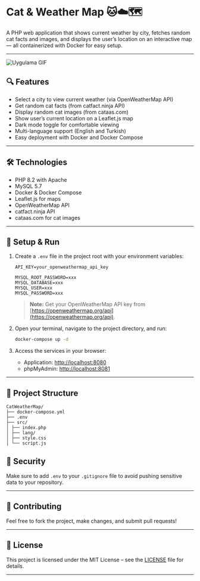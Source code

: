# Cat & Weather Map 🐱☁️🗺️

A PHP web application that shows current weather by city, fetches random cat facts and images, and displays the user’s location on an interactive map — all containerized with Docker for easy setup.

---

![Uygulama GIF](./media/gifs/gif_1.gif)

## 🔍 Features

- Select a city to view current weather (via OpenWeatherMap API)
- Get random cat facts (from catfact.ninja API)
- Display random cat images (from cataas.com)
- Show user’s current location on a Leaflet.js map
- Dark mode toggle for comfortable viewing
- Multi-language support (English and Turkish)
- Easy deployment with Docker and Docker Compose

---

## 🛠 Technologies

- PHP 8.2 with Apache  
- MySQL 5.7  
- Docker & Docker Compose  
- Leaflet.js for maps  
- OpenWeatherMap API  
- catfact.ninja API  
- cataas.com for cat images  

---

## 🚀 Setup & Run

1. Create a `.env` file in the project root with your environment variables:

    ```env
    API_KEY=your_openweathermap_api_key

    MYSQL_ROOT_PASSWORD=xxx
    MYSQL_DATABASE=xxx
    MYSQL_USER=xxx
    MYSQL_PASSWORD=xxx
    ```

    > **Note:** Get your OpenWeatherMap API key from [https://openweathermap.org/api](https://openweathermap.org/api).

2. Open your terminal, navigate to the project directory, and run:

    ```bash
    docker-compose up -d
    ```

3. Access the services in your browser:

    - Application: [http://localhost:8080](http://localhost:8080)
    - phpMyAdmin: [http://localhost:8081](http://localhost:8081)

---

## 📁 Project Structure

```
CatWeatherMap/
├── docker-compose.yml
├── .env
├── src/
│ ├── index.php
│ ├── lang/
│ ├── style.css
│ └── script.js
```
## 🔐 Security

Make sure to add `.env` to your `.gitignore` file to avoid pushing sensitive data to your repository.

---

## 🤝 Contributing

Feel free to fork the project, make changes, and submit pull requests!

---

## 📄 License

This project is licensed under the MIT License – see the [LICENSE](LICENSE) file for details.

---